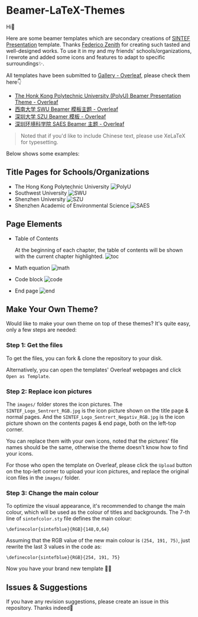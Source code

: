 # Beamer-LaTeX-Themes

Hi👋

Here are some beamer templates which are secondary creations of [SINTEF Presentation](https://www.overleaf.com/latex/templates/sintef-presentation/jhbhdffczpnx) template. Thanks [Federico Zenith](federico.zenith@sintef.no) for creating such tasted and well-designed works. To use it in my and my friends' schools/organizations, I rewrote and added some icons and features to adapt to specific surroundings✨. 

All templates have been submitted to [Gallery - Overleaf](https://cs.overleaf.com/gallery), please check them here👇

- [The Honk Kong Polytechnic University (PolyU) Beamer Presentation Theme - Overleaf](https://www.overleaf.com/latex/templates/the-honk-kong-polytechnic-university-polyu-beamer-presentation-theme/vywngqprjwrq)
- [西南大学 SWU Beamer 模板主题 - Overleaf](https://www.overleaf.com/latex/templates/xi-nan-da-xue-swu-beamer-mo-ban-zhu-ti/bgprxfbyhqsb)
- [深圳大学 SZU Beamer 模板 - Overleaf](https://www.overleaf.com/latex/templates/shen-zhen-da-xue-szu-beamer-mo-ban/bjwzmkpsgygf)
- [深圳环境科学院 SAES Beamer 主题 - Overleaf](https://www.overleaf.com/latex/templates/shen-zhen-huan-jing-ke-xue-yuan-saes-beamer-zhu-ti/gqfgpdwcrcpt)

> Noted that if you'd like to include Chinese text, please use XeLaTeX for typesetting.

Below shows some examples:

## Title Pages for Schools/Organizations
- The Hong Kong Polytechnic University
![PolyU](https://github.com/Qilong-Kirov-LIU/Beamer-LaTeX-Themes/blob/main/gallery/PolyU.png)
- Southwest University
![SWU](https://github.com/Qilong-Kirov-LIU/Beamer-LaTeX-Themes/blob/main/gallery/SWU.png)
- Shenzhen University
![SZU](https://github.com/Qilong-Kirov-LIU/Beamer-LaTeX-Themes/blob/main/gallery/SZU.png)
- Shenzhen Academic of Environmental Science
![SAES](https://github.com/Qilong-Kirov-LIU/Beamer-LaTeX-Themes/blob/main/gallery/SAES.png)

## Page Elements

- Table of Contents

  At the beginning of each chapter, the table of contents will be shown with the current chapter highlighted.
![toc](https://github.com/Qilong-Kirov-LIU/Beamer-LaTeX-Themes/blob/main/gallery/table%20of%20contents.png)
- Math equation
![math](https://github.com/Qilong-Kirov-LIU/Beamer-LaTeX-Themes/blob/main/gallery/math.png)
- Code block
![code](https://github.com/Qilong-Kirov-LIU/Beamer-LaTeX-Themes/blob/main/gallery/code.png)
- End page
![end](https://github.com/Qilong-Kirov-LIU/Beamer-LaTeX-Themes/blob/main/gallery/end.png)

## Make Your Own Theme?

Would like to make your own theme on top of these themes? It's quite easy, only a few steps are needed:

### Step 1: Get the files
  
To get the files, you can fork & clone the repository to your disk.

Alternatively, you can open the templates' Overleaf webpages and click `Open as Template`.
  
### Step 2: Replace icon pictures
  
The `images/` folder stores the icon pictures. The `SINTEF_Logo_Sentrert_RGB.jpg` is the icon picture shown on the title page & normal pages. And the `SINTEF_Logo_Sentrert_Negativ_RGB.jpg` is the icon picture shown on the contents pages & end page, both on the left-top corner.

You can replace them with your own icons, noted that the pictures' file names should be the same, otherwise the theme doesn't know how to find your icons.

For those who open the template on Overleaf, please click the `Upload` button on the top-left corner to upload your icon pictures, and replace the original icon files in the `images/` folder.
  
### Step 3: Change the main colour

To optimize the visual appearance, it's recommended to change the main colour, which will be used as the colour of titles and backgrounds. The 7-th line of `sintefcolor.sty` file defines the main colour:
```
\definecolor{sintefblue}{RGB}{148,0,64}
```
Assuming that the RGB value of the new main colour is `(254, 191, 75)`, just rewrite the last 3 values in the code as:
```
\definecolor{sintefblue}{RGB}{254, 191, 75}
```
Now you have your brand new template 👏🎉

## Issues & Suggestions

If you have any revision suggestions, please create an issue in this repository. Thanks indeed🤝
